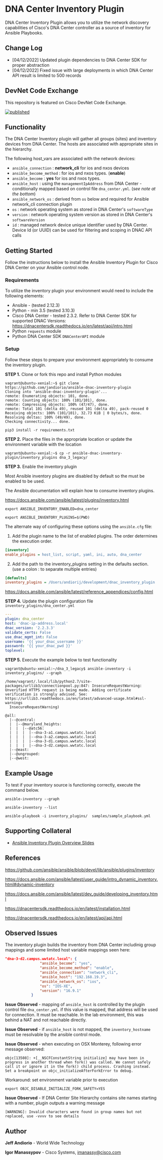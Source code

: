 DNA Center Inventory Plugin
=============================
DNA Center Inventory Plugin allows you to utilize the network discovery
capabilities of Cisco's DNA Center controller as a source of inventory for
Ansible Playbooks. 

Change Log
------------
 - [04/12/2022] Updated plugin dependencies to DNA Center SDK for proper abstraction
 - [04/12/2022] Fixed issue with large deployments in which DNA Center API result is limited to 500 records

DevNet Code Exchange 
---------------------

This repository is featured on Cisco DevNet Code Exchange.

[![published](https://static.production.devnetcloud.com/codeexchange/assets/images/devnet-published.svg)](https://developer.cisco.com/codeexchange/github/repo/jandiorio/ansible-dnac-inventory-plugin)

Functionality 
--------------
The DNA Center Inventory plugin will gather all groups (sites) and inventory devices from DNA Center.  The hosts are associated with appropriate sites in the hierarchy. 

The following host_vars are associated with the network devices: 
- `ansible_connection` : **network_cli** for ios and nxos devices
- `ansible_become_method` : for ios and nxos types. (**enable**)
- `ansible_become` : **yes** for ios and nxos types. 
- `ansible_host` : using the `managementIpAddress` from DNA Center - conditionally mapped based on control file `dna_center.yml`.  (*see note at the bottom*)
- `ansible_network_os` : derived from `os` below and required for Ansible network_cli connection plugin
- `os` : network operating system as stored in DNA Center's `softwareType`
- `version` : network operating system version as stored in DNA Center's `softwareVersion`
- `id` : managed network device unique identifier used by DNA Center. Device Id (or UUID) can be used for filtering and scoping in DNAC API calls

Getting Started
-------------

Follow the instructions below to install the Ansible Inventory Plugin for Cisco DNA Center on your Ansible control node. 

### Requirements

To utilize the inventory plugin your environment would need to include the following elements: 

- Ansible - (tested 2.12.3)
- Python - min 3.5 (tested 3.10.3)
- Cisco DNA Center - tested 2.3.2. Refer to DNA Center SDK for supported DNAC Versions: https://dnacentersdk.readthedocs.io/en/latest/api/intro.html
- Python `requests` module
- Python DNA Center SDK `DNACenterAPI` module

### Setup
Follow these steps to prepare your environment appropriately to consume the inventory plugin. 

**STEP 1.**  Clone or fork this repo and install Python modules

```shell
vagrant@ubuntu-xenial:~$ git clone https://github.com/jandiorio/ansible-dnac-inventory-plugin
Cloning into 'ansible-dnac-inventory-plugin'...
remote: Enumerating objects: 101, done.
remote: Counting objects: 100% (101/101), done.
remote: Compressing objects: 100% (47/47), done.
remote: Total 101 (delta 49), reused 101 (delta 49), pack-reused 0
Receiving objects: 100% (101/101), 32.73 KiB | 0 bytes/s, done.
Resolving deltas: 100% (49/49), done.
Checking connectivity... done.

pip3 install -r requirements.txt
```

**STEP 2.** Place the files in the appropriate location or update the environment
variable with the location

```shell
vagrant@ubuntu-xenial:~$ cp -r ansible-dnac-inventory-plugin/inventory_plugins dna_3_legacy/
```

**STEP 3.**  Enable the inventory plugin

Most Ansible inventory plugins are disabled by default so the must be enabled
to be used. 

The Ansible documentation will explain how to consume inventory plugins. 

https://docs.ansible.com/ansible/latest/plugins/inventory.html

`export ANSIBLE_INVENTORY_ENABLED=dna_center`

`export ANSIBLE_INVENTORY_PLUGINS=$(PWD)`

The alternate way of configuring these options using the `ansible.cfg` file: 

1.  Add the plugin name to the list of enabled plugins. The order determines the execution order.

```ini
[inventory]
enable_plugins = host_list, script, yaml, ini, auto, dna_center
```
2. Add the path to the inventory_plugins setting in the defaults section. (use a colon : to separate multiple entries)
```ini
[defaults]
inventory_plugins = /Users/andiorij/development/dnac_inventory_plugin
```
https://docs.ansible.com/ansible/latest/reference_appendices/config.html

**STEP 4.**  Update the plugin configuration file `inventory_plugins/dna_center.yml`

```yaml
---
plugin: dna_center
host: 'dnac-ip-address.local'
dnac_version: '2.2.3.3'
validate_certs: False
use_dnac_mgmt_int: False
username: '{{ your_dnac_username }}'
password: '{{ your_dnac_pwd }}'
toplevel:
```

**STEP 5.**  Execute the example below to test functionality

```shell
vagrant@ubuntu-xenial:~/dna_3_legacy$ ansible-inventory -i inventory_plugins/ --graph

/home/vagrant/.local/lib/python2.7/site-packages/urllib3/connectionpool.py:847: InsecureRequestWarning: Unverified HTTPS request is being made. Adding certificate verification is strongly advised. See: https://urllib3.readthedocs.io/en/latest/advanced-usage.html#ssl-warnings
  InsecureRequestWarning)
  
@all:
  |--@central:
  |  |--@maryland_heights:
  |  |  |--@atc56:
  |  |  |  |--dna-3-a1.campus.wwtatc.local
  |  |  |  |--dna-3-a2.campus.wwtatc.local
  |  |  |  |--dna-3-d1.campus.wwtatc.local
  |  |  |  |--dna-3-d2.campus.wwtatc.local
  |--@east:
  |--@ungrouped:
  |--@west:
```


Example Usage
--------------
To test if your inventory source is functioning correctly, execute the command
below. 

`ansible-inventory --graph`

`ansible-inventory --list`

`ansible-playbook -i inventory_plugins/  samples/sample_playbook.yml`

Supporting Collateral
-----

- [Ansible Inventory Plugin Overview Slides](https://www.slideshare.net/secret/P4ltP8elhAw0A)

References
--------------
https://github.com/ansible/ansible/blob/devel/lib/ansible/plugins/inventory

https://docs.ansible.com/ansible/latest/user_guide/intro_dynamic_inventory.html#dynamic-inventory

https://docs.ansible.com/ansible/latest/dev_guide/developing_inventory.html

https://dnacentersdk.readthedocs.io/en/latest/installation.html

https://dnacentersdk.readthedocs.io/en/latest/api/api.html

Observed Issues
----------------

The inventory plugin builds the inventory from DNA Center includinig group mappings and some limited host variable mappings seen here: 

```json
"dna-3-d2.campus.wwtatc.local": {
                "ansible_become": "yes", 
                "ansible_become_method": "enable", 
                "ansible_connection": "network_cli", 
                "ansible_host": "192.168.19.3",
                "ansible_network_os": "ios", 
                "os": "IOS-XE", 
                "version": "16.9.1"
            }
```
**Issue Observed** - mapping of `ansible_host` is controlled by the plugin control file  `dna_center.yml`.  if this value is mapped, that address will be used for connection.  It must be reachable.  In the lab environment, this was behind a NAT and not reachable directly.  

**Issue Observed** - if `ansible_host` is not mapped, the `inventory_hostname` must be resolvable by the ansible control mode. 

**Issue Observed** - when executing on OSX Monterey, following error message observed:

```
objc[13508]: +[__NSCFConstantString initialize] may have been in progress in another thread when fork() was called. We cannot safely call it or ignore it in the fork() child process. Crashing instead. Set a breakpoint on objc_initializeAfterForkError to debug.
```

Workaround: set environment variable prior to execution
```
export OBJC_DISABLE_INITIALIZE_FORK_SAFETY=YES
```

**Issue Observed** - If DNA Center Site Hierarchy contains site names starting with a number, plugin outputs a warning message
```
[WARNING]: Invalid characters were found in group names but not replaced, use -vvvv to see details
```


## Author

**Jeff Andiorio** - World Wide Technology 

**Igor Manassypov** - Cisco Systems, <imanassy@cisco.com>
